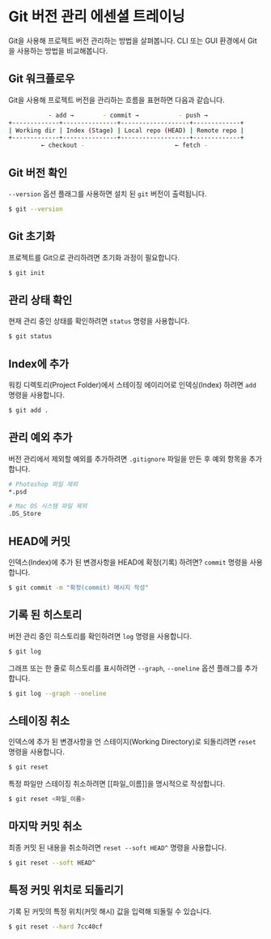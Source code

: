 # Git 버전 관리 에센셜 트레이닝

Git을 사용해 프로젝트 버전 관리하는 방법을 살펴봅니다. CLI 또는 GUI 환경에서 Git을 사용하는 방법을 비교해봅니다.

## Git 워크플로우

Git을 사용해 프로젝트 버전을 관리하는 흐름을 표현하면 다음과 같습니다.

```sh
           - add →        - commit →           - push →
+-------------+---------------+-------------------+-------------+
| Working dir | Index (Stage) | Local repo (HEAD) | Remote repo |
+-------------+---------------+-------------------+-------------+
         ← checkout -                         ← fetch -
```

## Git 버전 확인

`--version` 옵션 플래그를 사용하면 설치 된 `git` 버전이 출력됩니다.

```sh
$ git --version
```

## Git 초기화

프로젝트를 Git으로 관리하려면 초기화 과정이 필요합니다.

```sh
$ git init
```

## 관리 상태 확인

현재 관리 중인 상태를 확인하려면 `status` 명령을 사용합니다.

```sh
$ git status
```

## Index에 추가

워킹 디렉토리(Project Folder)에서 스테이징 에이리어로 인덱싱(Index) 하려면 `add` 명령을 사용합니다.

```sh
$ git add .
```

## 관리 예외 추가

버전 관리에서 제외할 예외를 추가하려면 `.gitignore` 파일을 만든 후 예외 항목을 추가합니다.

```sh
# Photoshop 파일 제외
*.psd

# Mac OS 시스템 파일 제외
.DS_Store
```

## HEAD에 커밋

인덱스(Index)에 추가 된 변경사항을 HEAD에 확정(기록) 하려면? `commit` 명령을 사용합니다.

```sh
$ git commit -m "확정(commit) 메시지 작성"
```

## 기록 된 히스토리

버전 관리 중인 히스토리를 확인하려면 `log` 명령을 사용합니다.

```sh
$ git log
```

그래프 또는 한 줄로 히스토리를 표시하려면 `--graph`, `--oneline` 옵션 플래그를 추가합니다.

```sh
$ git log --graph --oneline
```

## 스테이징 취소

인덱스에 추가 된 변경사항을 언 스테이지(Working Directory)로 되돌리려면 `reset` 명령을 사용합니다.

```sh
$ git reset
```

특정 파일만 스테이징 취소하려면 [[파일_이름]]을 명시적으로 작성합니다.

```sh
$ git reset <파일_이름>
```

## 마지막 커밋 취소

최종 커밋 된 내용을 취소하려면 `reset --soft HEAD^` 명령을 사용합니다.

```sh
$ git reset --soft HEAD^
```

## 특정 커밋 위치로 되돌리기

기록 된 커밋의 특정 위치(커밋 해시) 값을 입력해 되돌릴 수 있습니다.

```sh
$ git reset --hard 7cc40cf
```

